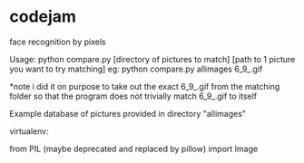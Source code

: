 codejam
=======

face recognition by pixels

Usage: python compare.py [directory of pictures to match] [path to 1 picture you want to try matching]
eg: python compare.py allimages 6_9_.gif 

*note i did it on purpose to take out the exact 6_9_.gif from the matching folder so that the program does not trivially match 6_9_.gif to itself


Example database of pictures provided in directory "allimages"

virtualenv:

from PIL (maybe deprecated and replaced by pillow) import Image
